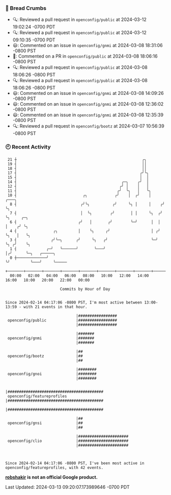 ### 🍞 Bread Crumbs

 * 🔍: Reviewed a pull request in  `openconfig/public` at 2024-03-12 19:02:24 -0700 PDT
 * 🔍: Reviewed a pull request in  `openconfig/public` at 2024-03-12 09:10:35 -0700 PDT
 * 😃: Commented on an issue in `openconfig/gnmi` at 2024-03-08 18:31:06 -0800 PST
 * 💬: Commented on a PR in  `openconfig/public` at 2024-03-08 18:06:16 -0800 PST
 * 🔍: Reviewed a pull request in  `openconfig/public` at 2024-03-08 18:06:26 -0800 PST
 * 🔍: Reviewed a pull request in  `openconfig/public` at 2024-03-08 18:06:26 -0800 PST
 * 😃: Commented on an issue in `openconfig/gnmi` at 2024-03-08 14:09:26 -0800 PST
 * 😃: Commented on an issue in `openconfig/gnmi` at 2024-03-08 12:36:02 -0800 PST
 * 😃: Commented on an issue in `openconfig/gnmi` at 2024-03-08 12:35:39 -0800 PST
 * 🔍: Reviewed a pull request in  `openconfig/bootz` at 2024-03-07 10:56:39 -0800 PST

### 🕘 Recent Activity
```
 21 ┼                                                       ╭╮
 19 ┤                                                       ││
 18 ┤                                                       ││
 17 ┤                                                      ╭╯╰╮
 15 ┤                                                      │  │
 14 ┤                                              ╭─╮    ╭╯  │
 12 ┤                                             ╭╯ │    │   │
 11 ┤                                            ╭╯  ╰╮   │   ╰╮
 10 ┤                             ╭╮            ╭╯    │  ╭╯    │     ╭───╮
  8 ┤                            ╭╯╰╮          ╭╯     ╰╮ │     │    ╭╯   ╰╮
  7 ┤                            │  ╰╮        ╭╯       │ │     ╰╮  ╭╯     ╰╮     ╭─╮
  6 ┤                           ╭╯   │       ╭╯        ╰─╯      │  │       │    ╭╯ ╰╮
  4 ┤                ╭╮         │    ╰╮     ╭╯                  │ ╭╯       ╰╮   │   ╰╮
  3 ┤               ╭╯╰─╮      ╭╯     ╰╮   ╭╯                   ╰─╯         ╰╮ ╭╯    ╰╮
  1 ┤             ╭─╯   ╰──────╯       ╰───╯                                 │╭╯      ╰─╮   ╭─────╮
  0 ┼─────────────╯                                                          ╰╯         ╰───╯     ╰─────
    +───────+───────+───────+───────+───────+───────+───────+───────+───────+───────+───────+───────+────
  00:00   02:00   04:00   06:00   08:00   10:00   12:00   14:00   16:00   18:00   20:00   22:00   00:00   

						Commits by Hour of Day


Since 2024-02-14 04:17:06 -0800 PST, I'm most active between 13:00-13:59 - with 21 events in that hour.

```



```
                               |#################
 openconfig/public             |#################
                               |#################

                               |#######
 openconfig/gnmi               |#######
                               |#######

                               |##
 openconfig/bootz              |##
                               |##

                               |########
 openconfig/gnoi               |########
                               |########

                               |##########################################
 openconfig/featureprofiles    |##########################################
                               |##########################################

                               |##
 openconfig/gnsi               |##
                               |##

                               |######################
 openconfig/clio               |######################
                               |######################



Since 2024-02-14 04:17:06 -0800 PST, I've been most active in openconfig/featureprofiles, with 42 events.

```
**[robshakir](mailto:robjs@google.com) is not an official Google product.**  


Last Updated: 2024-03-13 09:20:07.173989646 -0700 PDT
